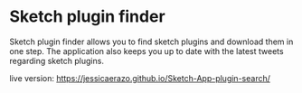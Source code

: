 # Sketch plugin finder
Sketch plugin finder allows you to find sketch plugins and download them in one step. The application also keeps you up to date with the latest tweets regarding sketch plugins. 

live version: https://jessicaerazo.github.io/Sketch-App-plugin-search/

